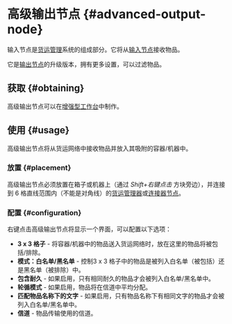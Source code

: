 # 高级输出节点 {#advanced-output-node}

输入节点是[货运管理](/Cargo-Management)系统的组成部分。它将从[输入节点](/Input-Node)接收物品。

它是[输出节点](/Output-Node)的升级版本，拥有更多设置，可以过滤物品。

## 获取 {#obtaining}

高级输出节点可以在[增强型工作台](/Enhanced-Crafting-Table)中制作。

## 使用 {#usage}

高级输出节点将从货运网络中接收物品并放入其吸附的容器/机器中。

### 放置 {#placement}

高级输出节点必须放置在箱子或机器上（通过 *Shift+右键点击* 方块旁边），并连接到 6 格直线范围内（不能是对角线）的[货运管理器](/Cargo-Manager)或[连接器节点](/Connector-Node)。

### 配置 {#configuration}

右键点击高级输出节点将显示一个界面，可以配置以下选项：

* **3 x 3 格子** - 将容器/机器中的物品送入货运网络时，放在这里的物品将被包括/排除。
* **模式：白名单/黑名单** - 控制3 x 3 格子中的物品是被列入白名单（被包括）还是黑名单（被排除）中。
* **包含耐久** - 如果启用，只有相同耐久的物品才会被列入白名单/黑名单中。
* **轮循模式** - 如果启用，物品将在信道中平均分配。
* **匹配物品名称下的文字** - 如果启用，只有物品名称下有相同文字的物品才会被列入白名单/黑名单中。
* **信道** - 物品传输使用的信道。
